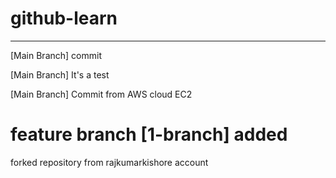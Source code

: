 # github-learn
--------------------------

[Main Branch] commit

[Main Branch]
It's a test

[Main Branch]
Commit from AWS cloud EC2

# feature branch [1-branch] added


forked repository from rajkumarkishore account
